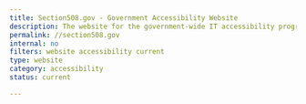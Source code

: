 ```yaml
---
title: Section508.gov - Government Accessibility Website
description: The website for the government-wide IT accessibility program. Get resources and guidance on how to build accessible information technology.
permalink: //section508.gov
internal: no
filters: website accessibility current
type: website
category: accessibility
status: current

---
```


